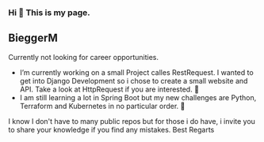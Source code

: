 ### Hi 👋 This is my page.
## BieggerM
Currently not looking for career opportunities.

- I’m currently working on a small Project calles RestRequest. I wanted to get into Django Development so i chose to create a small website and API. Take a look at HttpRequest if you are interested. 🎉
- I am still learning a lot in Spring Boot but my new challenges are Python, Terraform and Kubernetes in no particular order. 📖

I know I don't have to many public repos but for those i do have, i invite you to share your knowledge if you find any mistakes.
Best Regarts



<!--
**BieggerM/BieggerM** is a ✨ _special_ ✨ repository because its `README.md` (this file) appears on your GitHub profile.

Here are some ideas to get you started:

- 🔭 I’m currently working on ...
- 🌱 I’m currently learning ...
- 👯 I’m looking to collaborate on ...
- 🤔 I’m looking for help with ...
- 💬 Ask me about ...
- 📫 How to reach me: ...
- 😄 Pronouns: ...
- ⚡ Fun fact: ...
-->
